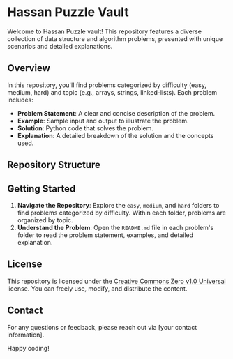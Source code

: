 # Hassan Puzzle Vault

Welcome to Hassan Puzzle vault! This repository features a diverse collection of data structure and algorithm problems, presented with unique scenarios and detailed explanations.

## Overview

In this repository, you'll find problems categorized by difficulty (easy, medium, hard) and topic (e.g., arrays, strings, linked-lists). Each problem includes:

- **Problem Statement**: A clear and concise description of the problem.
- **Example**: Sample input and output to illustrate the problem.
- **Solution**: Python code that solves the problem.
- **Explanation**: A detailed breakdown of the solution and the concepts used.

## Repository Structure
## Getting Started

1. **Navigate the Repository**: Explore the `easy`, `medium`, and `hard` folders to find problems categorized by difficulty. Within each folder, problems are organized by topic.
2. **Understand the Problem**: Open the `README.md` file in each problem's folder to read the problem statement, examples, and detailed explanation.

## License

This repository is licensed under the [Creative Commons Zero v1.0 Universal](http://creativecommons.org/publicdomain/zero/1.0/) license. You can freely use, modify, and distribute the content.

## Contact

For any questions or feedback, please reach out via [your contact information].

Happy coding!
